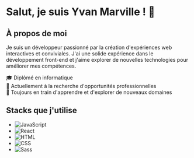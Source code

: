 # Salut, je suis Yvan Marville ! 👋

## À propos de moi
Je suis un développeur passionné par la création d'expériences web interactives et conviviales. J'ai une solide expérience dans le développement front-end et j'aime explorer de nouvelles technologies pour améliorer mes compétences.

🎓 Diplômé en informatique  
💼 Actuellement à la recherche d'opportunités professionnelles  
🌱 Toujours en train d'apprendre et d'explorer de nouveaux domaines  

## Stacks que j'utilise

- ![JavaScript](https://img.shields.io/badge/-JavaScript-yellow)
- ![React](https://img.shields.io/badge/-React-lightblue)
- ![HTML](https://img.shields.io/badge/-HTML-orange)
- ![CSS](https://img.shields.io/badge/-CSS-blue)
- ![Sass](https://img.shields.io/badge/-Sass-deepPink)
    
